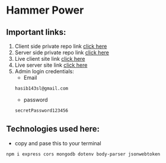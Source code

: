 # Hammer Power
## Important links:
1. Client side private repo link [click here](https://github.com/programming-hero-web-course1/manufacturer-website-client-side-hasibulislam999)
2. Server side private repo link [click here](https://github.com/programming-hero-web-course1/manufacturer-website-server-side-hasibulislam999)
3. Live client site link [click here](https://manufacturer-website-c4f0d.web.app/)
4. Live server site link [click here](https://mighty-taiga-34747.herokuapp.com/)
5. Admin login credentials:
    * Email
    ```bash
    hasib143sl@gmail.com
    ```
    * password
    ```bash
    secretPassword123456
    ```
## Technologies used here:
* copy and pase this to your terminal
```bash
npm i express cors mongodb dotenv body-parser jsonwebtoken
```